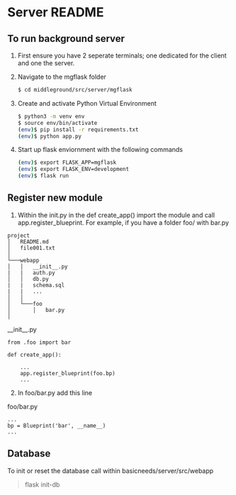 # Server README

## To run background server

1. First ensure you have 2 seperate terminals; one dedicated for the client and one the server.
2. Navigate to the mgflask folder

    ```sh
    $ cd middleground/src/server/mgflask
    ```

3. Create and activate Python Virtual Environment

    ```sh
    $ python3 -m venv env
    $ source env/bin/activate
    (env)$ pip install -r requirements.txt
    (env)$ python app.py
    ```

4. Start up flask enviornment with the following commands

    ```sh
    (env)$ export FLASK_APP=mgflask
    (env)$ export FLASK_ENV=development
    (env)$ flask run
    ```

## Register new module

 1.   Within the init.py in the def create_app() import the module and call app.register_blueprint. 
For example, if you have a folder foo/ with bar.py

```
project
│   README.md
│   file001.txt    
│
└───webapp
│   │   __init__.py
|   |   auth.py
│   │   db.py
|   |   schema.sql
|   |   ...
│   │
│   └───foo
│       │   bar.py
│   
```

\_\_init_\_.py
```
from .foo import bar

def create_app():
 
    ... 
    app.register_blueprint(foo.bp)
    ...
```
 2.   In foo/bar.py add this line

foo/bar.py

```
...
bp = Blueprint('bar', __name__)
...
```

## Database

To init or reset the database call within basicneeds/server/src/webapp

 >  flask init-db


 

